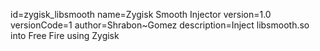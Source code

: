 id=zygisk_libsmooth
name=Zygisk Smooth Injector
version=1.0
versionCode=1
author=Shrabon~Gomez
description=Inject libsmooth.so into Free Fire using Zygisk
